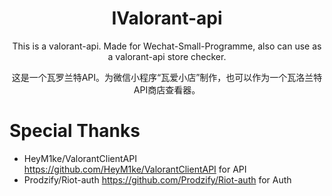 <h1 align="center">
  IValorant-api
</h1>
<p align="center">This is a valorant-api. Made for Wechat-Small-Programme, also can use as a valorant-api store checker.</p>

<p align="center">这是一个瓦罗兰特API。为微信小程序“瓦爱小店”制作，也可以作为一个瓦洛兰特API商店查看器。</p>

# Special Thanks
- HeyM1ke/ValorantClientAPI https://github.com/HeyM1ke/ValorantClientAPI for API
- Prodzify/Riot-auth https://github.com/Prodzify/Riot-auth for Auth

